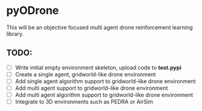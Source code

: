 # pyODrone
This will be an objective focused multi agent drone reinforcement learning library.

## TODO:
- [ ] Write initial empty environment skeleton, upload code to **test.pypi** 
- [ ] Create a single agent, gridworld-like drone environment
- [ ] Add single agent algorithm support to gridworld-like drone environment
- [ ] Add multi agent support to gridworld-like drone environment
- [ ] Add multi agent algorithm support to gridworld-like drone environment
- [ ] Integrate to 3D environments such as PEDRA or AirSim

